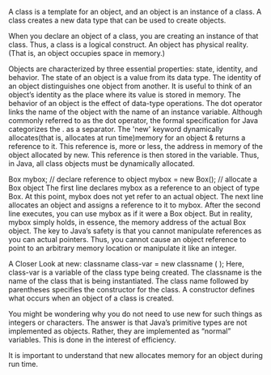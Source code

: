 A class is a template for an object, and an object is an instance of a class.
A class creates a new data type that can be used to create objects.

When you declare an object of a class, you are creating an instance of that class.
Thus, a class is a logical construct. An object has physical reality. (That is, an object occupies space in memory.)

Objects are characterized by three essential properties: state, identity, and behavior.
The state of an object is a value from its data type. The identity of an object distinguishes one object from another.
It is useful to think of an object’s identity as the place where its value is stored in memory.
The behavior of an object is the effect of data-type operations.
The dot operator links the name of the object with the name of an instance variable.
Although commonly referred to as the dot operator, the formal specification for Java categorizes the . as a separator.
The 'new' keyword dynamically allocates(that is, allocates at run time)memory for an object & returns a reference to it.
This reference is, more or less, the address in memory of the object allocated by new.
This reference is then stored in the variable.
Thus, in Java, all class objects must be dynamically allocated.

Box mybox; // declare reference to object
     mybox = new Box(); // allocate a Box object
The first line declares mybox as a reference to an object of type Box. At this point, mybox does not yet refer to an
actual object. The next line allocates an object and assigns a reference to it to mybox. After the second line executes,
you can use mybox as if it were a Box object. But in reality, mybox simply holds, in essence, the memory address of the
actual Box object.
The key to Java’s safety is that you cannot manipulate references as you can actual pointers.
Thus, you cannot cause an object reference to point to an arbitrary memory location or manipulate it like an integer.

A Closer Look at new:
classname class-var = new classname ( );
Here, class-var is a variable of the class type being created. The classname is the name of the class that is being
instantiated. The class name followed by parentheses specifies the constructor for the class. A constructor defines
what occurs when an object of a class is created.

You might be wondering why you do not need to use new for such things as integers or characters.
The answer is that Java’s primitive types are not implemented as objects.
Rather, they are implemented as “normal” variables.
This is done in the interest of efficiency.

It is important to understand that new allocates memory for an object during run time.


